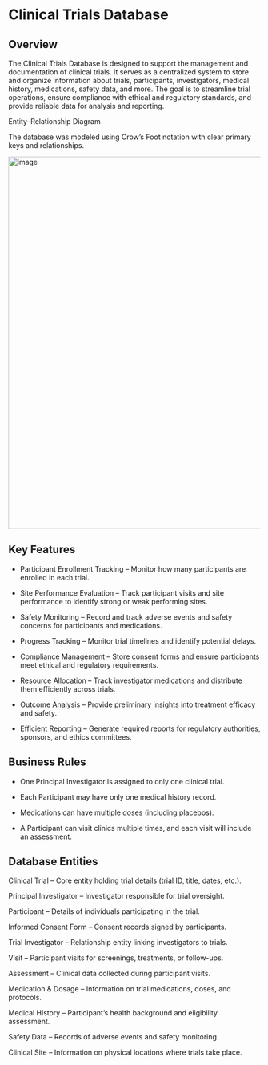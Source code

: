 # Clinical Trials Database
## Overview

The Clinical Trials Database is designed to support the management and documentation of clinical trials. It serves as a centralized system to store and organize information about trials, participants, investigators, medical history, medications, safety data, and more. The goal is to streamline trial operations, ensure compliance with ethical and regulatory standards, and provide reliable data for analysis and reporting.

Entity–Relationship Diagram

The database was modeled using Crow’s Foot notation with clear primary keys and relationships.

<img width="1321" height="745" alt="image" src="https://github.com/user-attachments/assets/2629722b-e180-4444-93e1-0a4123ca5e45" />


## Key Features

- Participant Enrollment Tracking – Monitor how many participants are enrolled in each trial.

- Site Performance Evaluation – Track participant visits and site performance to identify strong or weak performing sites.

- Safety Monitoring – Record and track adverse events and safety concerns for participants and medications.

- Progress Tracking – Monitor trial timelines and identify potential delays.

- Compliance Management – Store consent forms and ensure participants meet ethical and regulatory requirements.

- Resource Allocation – Track investigator medications and distribute them efficiently across trials.

- Outcome Analysis – Provide preliminary insights into treatment efficacy and safety.

- Efficient Reporting – Generate required reports for regulatory authorities, sponsors, and ethics committees.

## Business Rules

- One Principal Investigator is assigned to only one clinical trial.

- Each Participant may have only one medical history record.

- Medications can have multiple doses (including placebos).

- A Participant can visit clinics multiple times, and each visit will include an assessment.

## Database Entities

Clinical Trial – Core entity holding trial details (trial ID, title, dates, etc.).

Principal Investigator – Investigator responsible for trial oversight.

Participant – Details of individuals participating in the trial.

Informed Consent Form – Consent records signed by participants.

Trial Investigator – Relationship entity linking investigators to trials.

Visit – Participant visits for screenings, treatments, or follow-ups.

Assessment – Clinical data collected during participant visits.

Medication & Dosage – Information on trial medications, doses, and protocols.

Medical History – Participant’s health background and eligibility assessment.

Safety Data – Records of adverse events and safety monitoring.

Clinical Site – Information on physical locations where trials take place.
